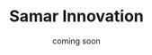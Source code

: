---
title: "Samar Innovation"
category: "Brand identity & Website"
link: "http://www.samarinnovation.it/"
date: "coming soon"
imageAlt: "davideallevi, digital designer, frontend developer, website, ui design, ux design, ui development, wordpress, cms, portfolio, brand identity"
---